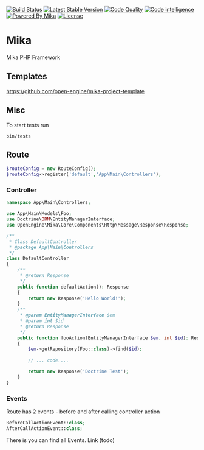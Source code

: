 [![Build Status](https://travis-ci.com/open-engine/mika.svg?branch=master)](https://travis-ci.com/open-engine/mika)
[![Latest Stable Version](https://img.shields.io/packagist/v/open-engine/mika.svg)](https://packagist.org/packages/open-engine/mika)
[![Code Quality](https://img.shields.io/scrutinizer/g/open-engine/mika.svg)](https://scrutinizer-ci.com/g/open-engine/mika)
[![Code intelligence](https://scrutinizer-ci.com/g/open-engine/mika/badges/code-intelligence.svg?b=master)](https://scrutinizer-ci.com/g/open-engine/mika)
[![Powered By Mika](https://img.shields.io/badge/powered%20by-mika-blue.svg)](https://github.com/open-engine/mika)
[![License](https://img.shields.io/badge/license-GPL%203-green.svg)](https://github.com/open-engine/mika/blob/master/LICENSE)

# Mika
Mika PHP Framework

## Templates
https://github.com/open-engine/mika-project-template


## Misc

To start tests run

```
bin/tests
```

## Route
```php
$routeConfig = new RouteConfig();
$routeConfig->register('default','App\Main\Controllers');
```

### Controller

```php
namespace App\Main\Controllers;

use App\Main\Models\Foo;
use Doctrine\ORM\EntityManagerInterface;
use OpenEngine\Mika\Core\Components\Http\Message\Response\Response;

/**
 * Class DefaultController
 * @package App\Main\Controllers
 */
class DefaultController
{
    /**
     * @return Response
     */
    public function defaultAction(): Response
    {
        return new Response('Hello World!');
    }
    /**
     * @param EntityManagerInterface $em
     * @param int $id
     * @return Response
     */
    public function fooAction(EntityManagerInterface $em, int $id): Response
    {
        $em->getRepository(Foo::class)->find($id);
        
        // ... code....

        return new Response('Doctrine Test');
    }
}
```

### Events

Route has 2 events - before and after calling controller action 

```php
BeforeCallActionEvent::class;
AfterCallActionEvent::class;
```

There is you can find all Events. Link (todo)

